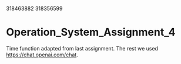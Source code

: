 318463882 318356599

# Operation_System_Assignment_4

Time function adapted from last assignment.
The rest we used https://chat.openai.com/chat.



